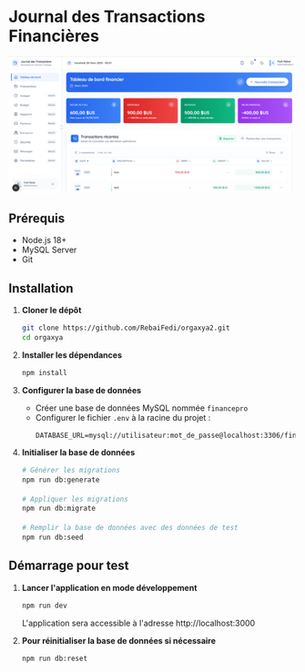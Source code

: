 # Journal des Transactions Financières
![Capture d'écran](capture/capture.png)
## Prérequis

- Node.js 18+
- MySQL Server
- Git

## Installation

1. **Cloner le dépôt**
   ```bash
   git clone https://github.com/RebaiFedi/orgaxya2.git
   cd orgaxya
   ```

2. **Installer les dépendances**
   ```bash
   npm install
   ```

3. **Configurer la base de données**
   - Créer une base de données MySQL nommée `financepro`
   - Configurer le fichier `.env` à la racine du projet :
     ```
     DATABASE_URL=mysql://utilisateur:mot_de_passe@localhost:3306/financepro
     ```

4. **Initialiser la base de données**
   ```bash
   # Générer les migrations
   npm run db:generate
   
   # Appliquer les migrations
   npm run db:migrate
   
   # Remplir la base de données avec des données de test
   npm run db:seed
   ```

## Démarrage pour test

1. **Lancer l'application en mode développement**
   ```bash
   npm run dev
   ```
   L'application sera accessible à l'adresse http://localhost:3000

2. **Pour réinitialiser la base de données si nécessaire**
   ```bash
   npm run db:reset
   ``` 
